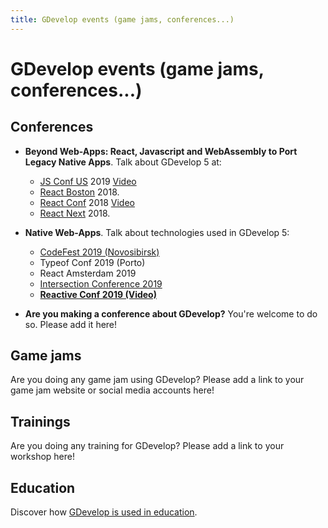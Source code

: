 ```yaml
---
title: GDevelop events (game jams, conferences...)
---
```


# GDevelop events (game jams, conferences...)

## Conferences

- **Beyond Web-Apps: React, Javascript and WebAssembly to Port Legacy Native Apps**. Talk about GDevelop 5 at:

  - [JS Conf US](https://2019.jsconf.us/speakers/florian-rival) 2019 [Video](https://www.youtube.com/watch?v=lttAKhlKuyM)
  - [React Boston](http://www.reactboston.com/) 2018.
  - [React Conf](https://conf.reactjs.org/event.html?FlorianRival) 2018 [Video](https://www.youtube.com/watch?v=6La7jSCnYyk6)
  - [React Next](https://react-next.com/) 2018.

- **Native Web-Apps**. Talk about technologies used in GDevelop 5:

  - [CodeFest 2019 (Novosibirsk)](https://www.youtube.com/watch?v=5YzncpxA2og)
  - Typeof Conf 2019 (Porto)
  - React Amsterdam 2019
  - [Intersection Conference 2019](https://intersection-conference.eu/schedule)
  - **[Reactive Conf 2019 (Video)](https://www.youtube.com/watch?v=sMfNWIbWUb0)**

- **Are you making a conference about GDevelop?** You're welcome to do so. Please add it here!

## Game jams

Are you doing any game jam using GDevelop? Please add a link to your game jam website or social media accounts here!

## Trainings

Are you doing any training for GDevelop? Please add a link to your workshop here!

## Education

Discover how [GDevelop is used in education](https://gdevelop.io/page/education).
